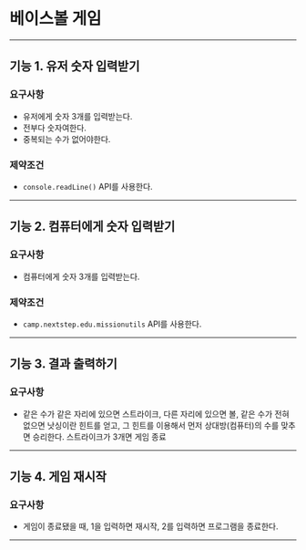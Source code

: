 # 베이스볼 게임

--------------------------------------------------------------

## 기능 1. 유저 숫자 입력받기
### 요구사항
* 유저에게 숫자 3개를 입력받는다.
* 전부다 숫자여한다.
* 중복되는 수가 없어야한다.
### 제약조건
* `console.readLine()` API를 사용한다.

--------------------------------------------------------------

## 기능 2. 컴퓨터에게 숫자 입력받기
### 요구사항
* 컴퓨터에게 숫자 3개를 입력받는다.
### 제약조건
* `camp.nextstep.edu.missionutils` API를 사용한다.

--------------------------------------------------------------

## 기능 3. 결과 출력하기
### 요구사항
* 같은 수가 같은 자리에 있으면 스트라이크, 다른 자리에 있으면 볼, 
같은 수가 전혀 없으면 낫싱이란 힌트를 얻고, 그 힌트를 이용해서 
먼저 상대방(컴퓨터)의 수를 맞추면 승리한다. 
스트라이크가 3개면 게임 종료

--------------------------------------------------------------

## 기능 4. 게임 재시작
### 요구사항
* 게임이 종료됐을 때, 1을 입력하면 재시작, 2를 입력하면 프로그램을 종료한다.

--------------------------------------------------------------



